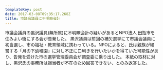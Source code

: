 ```yaml
---
templateKey: post
date: 2017-03-08T09:35:17.268Z
title: 市議会議員に不明瞭会計
---
```

市議会議員の黒沢議員(無所属)に不明瞭会計の疑いがあるとNPO法人 田瓶市を住みよい街にする会が告発した。
黒沢議員は前回の補欠選挙にて市議会議員に初当選し、市の福祉・教育領域に携わっている。NPOによると、氏は親族が経営する「月の下幼稚園」に対し不正に口利きを行いたいかを得ていた可能性があり、告発を受けた市の選挙管理委員会が調査委に乗り出した。
本紙の取材に対し、黒沢氏の事務所は担当者が不在のため回答できない、とのみ返答した。
